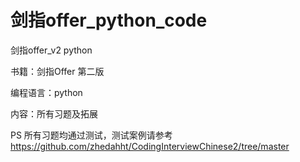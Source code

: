 # 剑指offer_python_code
剑指offer_v2 python

书籍：剑指Offer 第二版

编程语言：python

内容：所有习题及拓展

PS 所有习题均通过测试，测试案例请参考 https://github.com/zhedahht/CodingInterviewChinese2/tree/master
